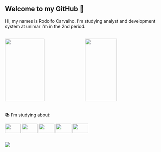 ##  Welcome to my GitHub 👋
 Hi, my names is Rodolfo Carvalho. I'm studying analyst and development system at unimar i'm in the 2nd period.

<br>
<div>
  <img height="200em" width="50%" src="https://github-readme-stats.vercel.app/api?username=iTzRodz&show_icons=true&theme=dracula&include_all_commits=true&count_private=true"/>
  <img height="200em" width="45%"src="https://github-readme-stats.vercel.app/api/top-langs/?username=iTzRodz&layout=compact&langs_count=7&theme=dracula"/>
</div> 
<br>
 
<div>
  <p> 📚 I'm studying about:</p>
  
  <img align="center" alt="" height="30" width="50" src="https://cdn.jsdelivr.net/gh/devicons/devicon/icons/html5/html5-original.svg"> 
  <img align="center" alt="" height="30" width="50" src="https://cdn.jsdelivr.net/gh/devicons/devicon/icons/css3/css3-original.svg">
  <img align="center" alt="" height="30" width="50" src="https://cdn.jsdelivr.net/gh/devicons/devicon/icons/javascript/javascript-original.svg">
  <img align="center" alt="" height="30" width="50" src="https://cdn.jsdelivr.net/gh/devicons/devicon/icons/php/php-original.svg" />
  <img align="center" alt="" height="30" width="50" src="https://cdn.jsdelivr.net/gh/devicons/devicon/icons/python/python-original.svg">
</div>
 
 ##
 <a href="https://www.linkedin.com/in/rodolfo-c-923a16210/" target="_blank"><img src="https://img.shields.io/badge/-LinkedIn-%230077B5?style=for-the-badge&logo=linkedin&logoColor=white" target="_blank"></a>
